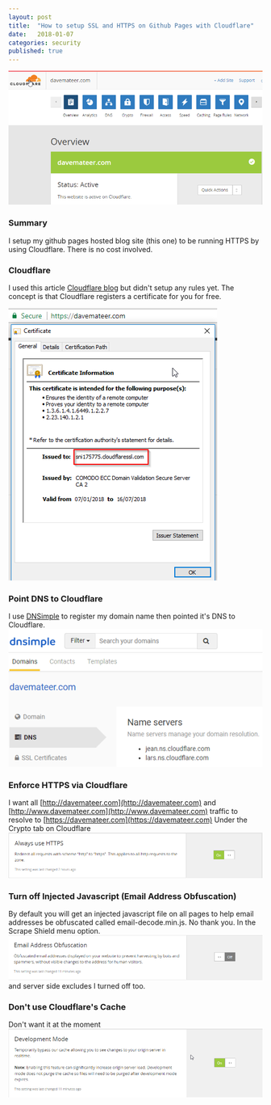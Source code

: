 ```yaml
---
layout: post
title:  "How to setup SSL and HTTPS on Github Pages with Cloudflare"
date:   2018-01-07
categories: security
published: true 
---
```

![Menu](/assets/2018-01-08/menu.png)

### Summary
I setup my github pages hosted blog site (this one) to be running HTTPS by using Cloudflare. There is no cost involved.

### Cloudflare
I used this article [Cloudflare blog](https://blog.cloudflare.com/secure-and-fast-github-pages-with-cloudflare/) but didn't setup any rules yet. The concept is that Cloudflare registers a certificate for you for free.

![Cert](/assets/2018-01-08/cert.png)

### Point DNS to Cloudflare
I use [DNSimple](https://dnsimple.com) to register my domain name then pointed it's DNS to Cloudflare.
![DNS](/assets/2018-01-08/dns.png)

### Enforce HTTPS via Cloudflare
I want all [http://davemateer.com](http://davemateer.com) and [http://www.davemateer.com](http://www.davemateer.com) traffic to resolve to [https://davemateer.com](https://davemateer.com)
Under the Crypto tab on Cloudflare
![SSL](/assets/2018-01-08/https.png)


### Turn off Injected Javascript (Email Address Obfuscation)
By default you will get an injected javascript file on all pages to help email addresses be obfuscated called email-decode.min.js. No thank you. In the Scrape Shield menu option.
![SSL](/assets/2018-01-08/email.png)
and server side excludes I turned off too.

### Don't use Cloudflare's Cache
Don't want it at the moment
![SSL](/assets/2018-01-08/devmode.png)










